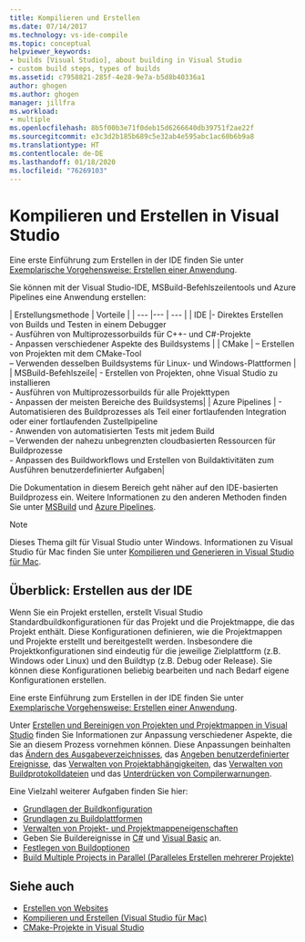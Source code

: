 ```yaml
---
title: Kompilieren und Erstellen
ms.date: 07/14/2017
ms.technology: vs-ide-compile
ms.topic: conceptual
helpviewer_keywords:
- builds [Visual Studio], about building in Visual Studio
- custom build steps, types of builds
ms.assetid: c7958821-285f-4e28-9e7a-b5d8b40336a1
author: ghogen
ms.author: ghogen
manager: jillfra
ms.workload:
- multiple
ms.openlocfilehash: 8b5f00b3e71f0deb15d6266640db39751f2ae22f
ms.sourcegitcommit: e3c3d2b185b689c5e32ab4e595abc1ac60b6b9a8
ms.translationtype: HT
ms.contentlocale: de-DE
ms.lasthandoff: 01/18/2020
ms.locfileid: "76269103"
---
```

# <a name="compile-and-build-in-visual-studio"></a>Kompilieren und Erstellen in Visual Studio

Eine erste Einführung zum Erstellen in der IDE finden Sie unter [Exemplarische Vorgehensweise: Erstellen einer Anwendung](walkthrough-building-an-application.md).

Sie können mit der Visual Studio-IDE, MSBuild-Befehlszeilentools und Azure Pipelines eine Anwendung erstellen:

| Erstellungsmethode | Vorteile |
| --- |--- | --- |
| IDE |- Direktes Erstellen von Builds und Testen in einem Debugger<br />- Ausführen von Multiprozessorbuilds für C++- und C#-Projekte<br />- Anpassen verschiedener Aspekte des Buildsystems |
| CMake | – Erstellen von Projekten mit dem CMake-Tool<br />– Verwenden desselben Buildsystems für Linux- und Windows-Plattformen |
| MSBuild-Befehlszeile| - Erstellen von Projekten, ohne Visual Studio zu installieren<br />- Ausführen von Multiprozessorbuilds für alle Projekttypen<br />- Anpassen der meisten Bereiche des Buildsystems|
| Azure Pipelines | - Automatisieren des Buildprozesses als Teil einer fortlaufenden Integration oder einer fortlaufenden Zustellpipeline<br />- Anwenden von automatisierten Tests mit jedem Build<br />– Verwenden der nahezu unbegrenzten cloudbasierten Ressourcen für Buildprozesse<br />- Anpassen des Buildworkflows und Erstellen von Buildaktivitäten zum Ausführen benutzerdefinierter Aufgaben|

Die Dokumentation in diesem Bereich geht näher auf den IDE-basierten Buildprozess ein. Weitere Informationen zu den anderen Methoden finden Sie unter [MSBuild](../msbuild/msbuild.md) und [Azure Pipelines](/azure/devops/pipelines/index?view=vsts).

> [!NOTE]
> Dieses Thema gilt für Visual Studio unter Windows. Informationen zu Visual Studio für Mac finden Sie unter [Kompilieren und Generieren in Visual Studio für Mac](/visualstudio/mac/compiling-and-building).

## <a name="overview-of-building-from-the-ide"></a>Überblick: Erstellen aus der IDE

Wenn Sie ein Projekt erstellen, erstellt Visual Studio Standardbuildkonfigurationen für das Projekt und die Projektmappe, die das Projekt enthält.  Diese Konfigurationen definieren, wie die Projektmappen und Projekte erstellt und bereitgestellt werden. Insbesondere die Projektkonfigurationen sind eindeutig für die jeweilige Zielplattform (z.B. Windows oder Linux) und den Buildtyp (z.B. Debug oder Release). Sie können diese Konfigurationen beliebig bearbeiten und nach Bedarf eigene Konfigurationen erstellen.

Eine erste Einführung zum Erstellen in der IDE finden Sie unter [Exemplarische Vorgehensweise: Erstellen einer Anwendung](walkthrough-building-an-application.md).

Unter [Erstellen und Bereinigen von Projekten und Projektmappen in Visual Studio](building-and-cleaning-projects-and-solutions-in-visual-studio.md) finden Sie Informationen zur Anpassung verschiedener Aspekte, die Sie an diesem Prozess vornehmen können. Diese Anpassungen beinhalten das [Ändern des Ausgabeverzeichnisses](how-to-change-the-build-output-directory.md), das [Angeben benutzerdefinierter Ereignisse](specifying-custom-build-events-in-visual-studio.md), das [Verwalten von Projektabhängigkeiten](how-to-create-and-remove-project-dependencies.md), das [Verwalten von Buildprotokolldateien](how-to-view-save-and-configure-build-log-files.md) und das [Unterdrücken von Compilerwarnungen](how-to-suppress-compiler-warnings.md).

Eine Vielzahl weiterer Aufgaben finden Sie hier:
- [Grundlagen der Buildkonfiguration](understanding-build-configurations.md)
- [Grundlagen zu Buildplattformen](understanding-build-platforms.md)
- [Verwalten von Projekt- und Projektmappeneigenschaften](managing-project-and-solution-properties.md)
- Geben Sie Buildereignisse in [C#](how-to-specify-build-events-csharp.md) und [Visual Basic](how-to-specify-build-events-visual-basic.md) an.
- [Festlegen von Buildoptionen](reference/options-dialog-box-projects-and-solutions-build-and-run.md)
- [Build Multiple Projects in Parallel (Paralleles Erstellen mehrerer Projekte)](../msbuild/building-multiple-projects-in-parallel-with-msbuild.md)

## <a name="see-also"></a>Siehe auch

- [Erstellen von Websites](https://msdn.microsoft.com/Library/a9cbb88c-8fff-4c67-848b-98fbfd823193)
- [Kompilieren und Erstellen (Visual Studio für Mac)](/visualstudio/mac/compiling-and-building)
- [CMake-Projekte in Visual Studio](/cpp/build/cmake-projects-in-visual-studio)
